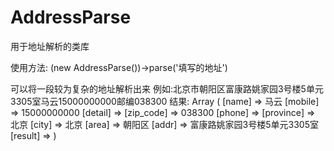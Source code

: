 # AddressParse
用于地址解析的类库

使用方法:
(new AddressParse())->parse('填写的地址')


可以将一段较为复杂的地址解析出来
例如:北京市朝阳区富康路姚家园3号楼5单元3305室马云15000000000邮编038300
结果:
Array
(
    [name] => 马云
    [mobile] => 15000000000
    [detail] => 
    [zip_code] => 038300
    [phone] => 
    [province] => 北京
    [city] => 北京
    [area] => 朝阳区
    [addr] => 富康路姚家园3号楼5单元3305室
    [result] => 
)
